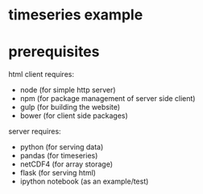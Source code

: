 # timeseries example

# prerequisites

html client requires:
- node (for simple http server)
- npm (for package management of server side client)
- gulp (for building the website)
- bower (for client side packages)

server requires:
- python (for serving data)
- pandas (for timeseries)
- netCDF4 (for array storage)
- flask (for serving html)
- ipython notebook (as an example/test)

